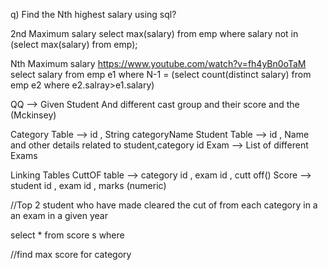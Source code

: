 q) Find the Nth highest salary using sql?


2nd Maximum salary 
select max(salary) from emp where salary not in 
(select max(salary) from emp);


Nth Maximum salary
https://www.youtube.com/watch?v=fh4yBn0oTaM
select salary from emp e1 where N-1 = (select count(distinct salary) from emp e2 where e2.salray>e1.salary)



 QQ --> Given Student And different cast group and their score and the (Mckinsey)

Category Table --> id , String categoryName
Student Table --> id , Name and other details related to student,category id
Exam --> List of different Exams

Linking Tables
CuttOF table --> category id , exam id , cutt off()
Score --> student id , exam id , marks (numeric)


//Top 2 student who have made cleared the cut of from each category in a an exam in a given year


select * from score s where

//find max score for category
